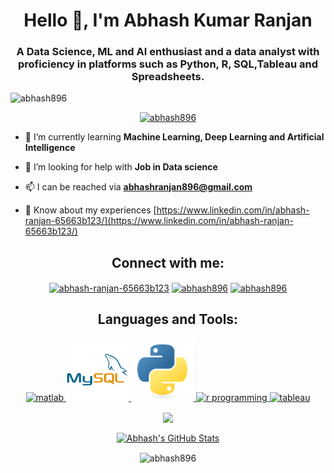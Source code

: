 
<h1 align="center">Hello 👋, I'm Abhash Kumar Ranjan</h1>
<h3 align="center">A Data Science, ML and AI enthusiast and a data analyst with proficiency in platforms such as Python, R, SQL,Tableau and Spreadsheets.</h3>

<p align="left"> <img src="https://komarev.com/ghpvc/?username=abhash896&label=Profile%20views&color=0e75b6&style=flat" alt="abhash896" /> </p>

<p align="center"> <a href="https://github.com/ryo-ma/github-profile-trophy"><img src="https://github-profile-trophy.vercel.app/?username=abhash896" alt="abhash896" /></a> </p>

- 🌱 I’m currently learning **Machine Learning, Deep Learning and Artificial Intelligence**

- 🤝 I’m looking for help with **Job in Data science**

- 📫 I can be reached via **abhashranjan896@gmail.com**

- 📄 Know about my experiences [https://www.linkedin.com/in/abhash-ranjan-65663b123/](https://www.linkedin.com/in/abhash-ranjan-65663b123/)

<h2 align="center">Connect with me:</h2>
<p align="center">
<a href="https://linkedin.com/in/abhash-ranjan-65663b123" target="blank"><img align="center" src="https://raw.githubusercontent.com/rahuldkjain/github-profile-readme-generator/master/src/images/icons/Social/linked-in-alt.svg" alt="abhash-ranjan-65663b123" height="80" width="80" /></a>
<a href="https://kaggle.com/abhash896" target="blank"><img align="center" src="https://raw.githubusercontent.com/rahuldkjain/github-profile-readme-generator/master/src/images/icons/Social/kaggle.svg" alt="abhash896" height="80" width="80" /></a>
<a href="https://www.hackerrank.com/abhash896" target="blank"><img align="center" src="https://raw.githubusercontent.com/rahuldkjain/github-profile-readme-generator/master/src/images/icons/Social/hackerrank.svg" alt="abhash896" height="80" width="80" /></a>
</p>

<h2 align="center">Languages and Tools:</h2>
<p align="center"> <a href="https://www.mathworks.com/" target="_blank"> <img src="https://upload.wikimedia.org/wikipedia/commons/2/21/Matlab_Logo.png" alt="matlab" width="100" height="100"/> </a> <a href="https://www.mysql.com/" target="_blank"> <img src="https://raw.githubusercontent.com/devicons/devicon/master/icons/mysql/mysql-original-wordmark.svg" alt="mysql" width="100" height="100"/> </a> <a href="https://www.python.org" target="_blank"> <img src="https://raw.githubusercontent.com/devicons/devicon/master/icons/python/python-original.svg" alt="python" width="100" height="100"/> </a> <a href="https://www.r-project.org/about.html" target="_blank"> <img src="https://upload.wikimedia.org/wikipedia/commons/thumb/1/1b/R_logo.svg/124px-R_logo.svg.png" alt="r programming" width="100" height="100"/> </a> <a href="https://www.tableau.com/" target="_blank"> <img src="https://upload.wikimedia.org/wikipedia/en/thumb/0/06/Tableau_logo.svg/375px-Tableau_logo.svg.png" alt="tableau" width="200" height="60"/> </a></p>

<p align = "center">
<a href="https://github.com/abhash896/abhash896">
  <img align="center" src="https://github-readme-stats.vercel.app/api/top-langs/?username=abhash896&hide=java,html,tex&title_color=ffffff&text_color=c9cacc&icon_color=2bbc8a&bg_color=1d1f21&langs_count=3" />
</a></p>

<p align = "center">
<a href="https://github.com/abhash896/abhash896">
  <img align="center" src="https://github-readme-stats.vercel.app/api?username=abhash896&show_icons=true&line_height=27&count_private=true&title_color=ffffff&text_color=c9cacc&icon_color=2bbc8a&bg_color=1d1f21" alt="Abhash's GitHub Stats" />
</a></p>

<p align = "center"><img align="center" src="https://github-readme-streak-stats.herokuapp.com/?user=abhash896&theme=dark" alt="abhash896" /></p>


